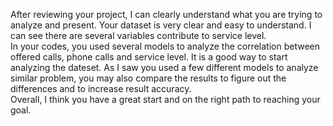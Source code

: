
After reviewing your project, I can clearly understand what you are trying to analyze and present.  Your dataset is very clear and easy to understand.  I can see there are several variables contribute to service level.  
In your codes, you used several models to analyze the correlation between offered calls, phone calls and service level.  It is a good way to start analyzing the dateset.  As I saw you used a few different models to analyze similar problem, you may also compare the results to figure out the differences and to increase result accuracy.  
Overall, I think you have a great start and on the right path to reaching your goal.